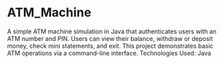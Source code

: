 # ATM_Machine
A simple ATM machine simulation in Java that authenticates users with an ATM number and PIN. Users can view their balance, withdraw or deposit money, check mini statements, and exit. This project demonstrates basic ATM operations via a command-line interface.  Technologies Used: Java
